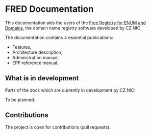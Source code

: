 
# FRED Documentation

This documentation aids the users of the [Free Registry for ENUM and
Domains](https://fred.nic.cz), the domain name registry software
developed by CZ.NIC.

The documentation contains 4 essential publications:

* Features,
* Architecture description,
* Administration manual,
* EPP reference manual.


## What is in development

Parts of the docs which are currently in development by CZ.NIC:

To be planned.


## Contributions

The project is open for contributions (pull requests).
